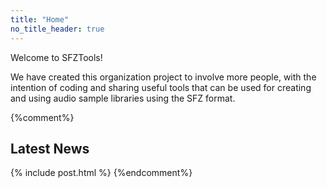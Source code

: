 ```yaml
---
title: "Home"
no_title_header: true
---
```

<div
  markdown="1"
  class="h-100 p-5 mb-3 bg-body-tertiary border rounded-3"
>
Welcome to SFZTools!

We have created this organization project to involve more people,
with the intention of coding and sharing useful tools that can be used
for creating and using audio sample libraries using the SFZ format.

</div>

{%comment%}
## Latest News

{% include post.html %}
{%endcomment%}
